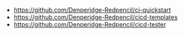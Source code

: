 - https://github.com/Denperidge-Redpencil/ci-quickstart
- https://github.com/Denperidge-Redpencil/cicd-templates
- https://github.com/Denperidge-Redpencil/cicd-tester
